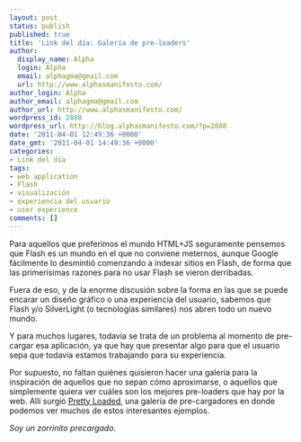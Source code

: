 ```yaml
---
layout: post
status: publish
published: true
title: 'Link del día: Galería de pre-loaders'
author:
  display_name: Alpha
  login: Alpha
  email: alphagma@gmail.com
  url: http://www.alphasmanifesto.com/
author_login: Alpha
author_email: alphagma@gmail.com
author_url: http://www.alphasmanifesto.com/
wordpress_id: 2880
wordpress_url: http://blog.alphasmanifesto.com/?p=2880
date: '2011-04-01 12:49:36 +0000'
date_gmt: '2011-04-01 14:49:36 +0000'
categories:
- Link del día
tags:
- web application
- Flash
- visualización
- experiencia del usuario
- user experience
comments: []
---
```


Para aquellos que preferimos el mundo HTML+JS seguramente pensemos que Flash es un mundo en el que no conviene meternos, aunque Google fácilmente lo desmintió comenzando a indexar sitios en Flash, de forma que las primerísimas razones para no usar Flash se vieron derribadas.

Fuera de eso, y de la enorme discusión sobre la forma en las que se puede encarar un diseño gráfico o una experiencia del usuario, sabemos que Flash y/o SilverLight (o tecnologías similares) nos abren todo un nuevo mundo.

Y para muchos lugares, todavía se trata de un problema al momento de pre-cargar esa aplicación, ya que hay que presentar algo para que el usuario sepa que todavía estamos trabajando para su experiencia.

Por supuesto, no faltan quiénes quisieron hacer una galería para la inspiración de aquellos que no sepan cómo aproximarse, o aquellos que simplemente quiera ver cuáles son los mejores pre-loaders que hay por la web. Allí surgió <a href="http://www.prettyloaded.com/">Pretty Loaded</a>, una galería de pre-cargadores en donde podemos ver muchos de estos interesantes ejemplos.

_Soy un zorrinito precargado._
